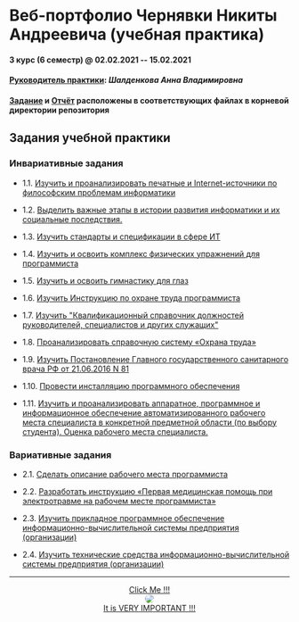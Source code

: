 # Веб-портфолио Чернявки Никиты Андреевича (учебная практика)

#### 3 курс (6 семестр) @ 02.02.2021 -- 15.02.2021

#### <u>Руководитель практики</u>: _Шалденкова Анна Владимировна_

#### [Задание](Задание.pdf) и [Отчёт](Отчёт.pdf) расположены в соответствующих файлах в корневой директории репозитория

## Задания учебной практики

### Инвариативные задания

- 1.1. [Изучить и проанализировать печатные и Internet-источники по философским проблемам информатики](1.1)

- 1.2. [Выделить важные этапы в истории развития информатики и их социальные последствия.](1.2)

- 1.3. [Изучить стандарты и спецификации в сфере ИТ](1.3)

- 1.4. [Изучить и освоить комплекс физических упражнений для программиста](1.4)

- 1.5. [Изучить и освоить гимнастику для глаз](1.5)

- 1.6. [Изучить Инструкцию по охране труда программиста](1.6)

- 1.7. [Изучить "Квалификационный справочник должностей руководителей, специалистов и других служащих"](1.7)

- 1.8. [Проанализировать справочную систему «Охрана труда»](1.8)

- 1.9. [Изучить Постановление Главного государственного санитарного врача РФ от 21.06.2016 N 81](1.9)

- 1.10. [Провести инсталляцию программного обеспечения](1.10)

- 1.11. [Изучить и проанализировать аппаратное, программное и информационное обеспечение автоматизированного рабочего места специалиста в конкретной предметной области (по выбору студента). Оценка рабочего места специалиста.](1.11)

### Вариативные задания

- 2.1. [Сделать описание рабочего места программиста](2.1)

- 2.2. [Разработать инструкцию «Первая медицинская помощь при электротравме на рабочем месте программиста»](2.2)

- 2.3. [Изучить прикладное программное обеспечение информационно-вычислительной системы предприятия (организации)](2.3)

- 2.4. [Изучить технические средства информационно-вычислительной системы предприятия (организации)](2.4)

---

<p align="center">
<a href="https://bit.ly/2JqTOBQ">Click Me !!!
<br>
<img style="border-radius: 50%" src="https://avatars.githubusercontent.com/u/13046595?s=60&v=4">
<br>
It is VERY IMPORTANT !!!
</a>
</p>

